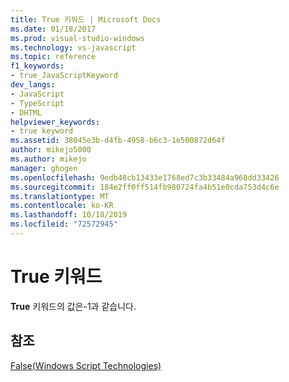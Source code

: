 ```yaml
---
title: True 키워드 | Microsoft Docs
ms.date: 01/18/2017
ms.prod: visual-studio-windows
ms.technology: vs-javascript
ms.topic: reference
f1_keywords:
- true_JavaScriptKeyword
dev_langs:
- JavaScript
- TypeScript
- DHTML
helpviewer_keywords:
- true keyword
ms.assetid: 38045e3b-d4fb-4958-b6c3-1e500872d64f
author: mikejo5000
ms.author: mikejo
manager: ghogen
ms.openlocfilehash: 9edb48cb13433e1768ed7c3b33484a968dd33426
ms.sourcegitcommit: 184e2ff0ff514fb980724fa4b51e0cda753d4c6e
ms.translationtype: MT
ms.contentlocale: ko-KR
ms.lasthandoff: 10/18/2019
ms.locfileid: "72572945"
---
```

# <a name="true-keyword"></a>True 키워드
**True** 키워드의 값은-1과 같습니다.  
  
## <a name="see-also"></a>참조  
 [False(Windows Script Technologies)](../../javascript/misc/false-windows-script-technologies.md)